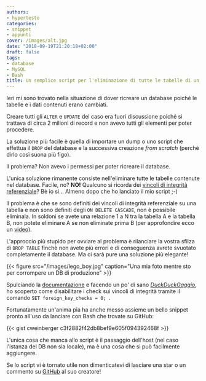 ```yaml
---
authors:
- hypertesto
categories:
- snippet
- appunti
cover: /images/alt.jpg
date: "2018-09-19T21:20:18+02:00"
draft: false
tags:
- database
- MySQL
- Bash
title: Un semplice script per l'eliminazione di tutte le tabelle di un DB MySQL
---
```

Ieri mi sono trovato nella situazione di dover ricreare un database poiché le tabelle e i dati contenuti erano cambiati.

Creare tutti gli `ALTER` e `UPDATE` del caso era fuori discussione poiché si trattava di circa 2 milioni di record e non avevo tutti gli elementi per poter procedere.

La soluzione più facile è quella di importare un dump o uno script che effettua il `DROP` del database e la successiva creazione *from scratch* (perchè dirlo così suona più figo).

Il problema? Non avevo i permessi per poter ricreare il database.

L'unica soluzione rimanente consiste nell'eliminare tutte le tabelle contenute nel database. Facile, no? **NO!** Qualcuno si ricorda dei [vincoli di integrità referenziale](https://it.wikipedia.org/wiki/Vincolo_di_integrit%C3%A0_referenziale)? Bè io si... Almeno dopo che ho lanciato il mio script ;-)

Il problema è che se sono definiti dei vincoli di integrità referenziale su una tabella e non sono definiti degli `ON DELETE CASCADE`, non è possibile eliminala. In soldoni se avete una relazione 1 a N tra la tabella A e la tabella B, non potete eliminare A se non eliminate prima B (per approfondire ecco un [video](https://www.youtube.com/watch?v=qOlhsLIc0lA)).

L'approccio più stupido per ovviare al problema è rilanciare la vostra sfilza di `DROP TABLE` finchè non avete più errori e di conseguenza avrete svuotato completamente il database. Ma ci sarà pure una soluzione più elegante!

{{< figure src="/images/lego_boy.jpg" caption="Una mia foto mentre sto per corrompere un DB di produzione" >}}


Spulciando la [documentazione](https://dev.mysql.com/doc/refman/8.0/en/create-table-foreign-keys.html) e facendo un po' di sano [*DuckDuckGaggio*](https://duckduckgo.com/), ho scoperto come disabilitare i check sui vincoli di integrità tramite il comando `SET foreign_key_checks = 0;
`.

Fortunatamente un'anima pia ha anche messo assieme un bello snippet pronto all'uso da lanciare con Bash che trovate su GitHub:

{{< gist cweinberger c3f2882f42db8bef9e605f094392468f >}}


L'unica cosa che manca allo script è il passaggio dell'host (nel caso l'istanza del DB non sia locale), ma è una cosa che si può facilmente aggiungere.

Se lo script vi è tornato utile non dimenticatevi di lasciare una star o un commento su [GitHub](https://gist.github.com/cweinberger/c3f2882f42db8bef9e605f094392468f#file-mysql-drop-all-tables-sh) al suo creatore!
